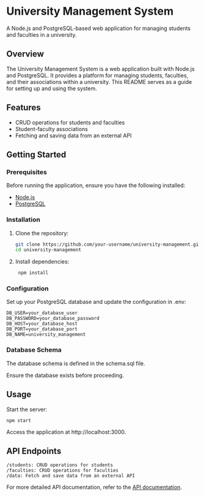 # University Management System

A Node.js and PostgreSQL-based web application for managing students and faculties in a university.

## Overview

The University Management System is a web application built with Node.js and PostgreSQL. It provides a platform for managing students, faculties, and their associations within a university. This README serves as a guide for setting up and using the system.

## Features

- CRUD operations for students and faculties
- Student-faculty associations
- Fetching and saving data from an external API

## Getting Started

### Prerequisites

Before running the application, ensure you have the following installed:

- [Node.js](https://nodejs.org/)
- [PostgreSQL](https://www.postgresql.org/)

### Installation

1. Clone the repository:

   ```bash
   git clone https://github.com/your-username/university-management.git
   cd university-management
2. Install dependencies:
   ```bash
    npm install
   
### Configuration
Set up your PostgreSQL database and update the configuration in .env:
    
    DB_USER=your_database_user
    DB_PASSWORD=your_database_password
    DB_HOST=your_database_host
    DB_PORT=your_database_port
    DB_NAME=university_management


### Database Schema
The database schema is defined in the schema.sql file.

Ensure the database exists before proceeding.


## Usage
Start the server:
    
    npm start
Access the application at http://localhost:3000.

## API Endpoints
    /students: CRUD operations for students
    /faculties: CRUD operations for faculties
    /data: Fetch and save data from an external API

For more detailed API documentation, refer to the [API documentation](https://marko-budimir.github.io/test/#/).
